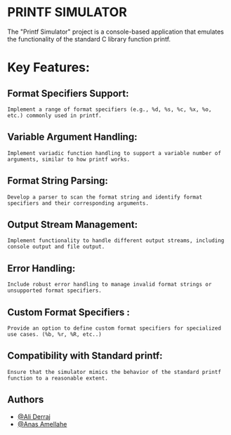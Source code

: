 
# PRINTF SIMULATOR

The "Printf Simulator" project is a console-based application that emulates the functionality of the standard C library function printf.

# Key Features:

##   Format Specifiers Support:
    Implement a range of format specifiers (e.g., %d, %s, %c, %x, %o, etc.) commonly used in printf.

##    Variable Argument Handling: 
    Implement variadic function handling to support a variable number of arguments, similar to how printf works.

##   Format String Parsing:
    Develop a parser to scan the format string and identify format specifiers and their corresponding arguments.

##   Output Stream Management: 
    Implement functionality to handle different output streams, including console output and file output.

##    Error Handling: 
    Include robust error handling to manage invalid format strings or unsupported format specifiers.

##    Custom Format Specifiers : 
    Provide an option to define custom format specifiers for specialized use cases. (%b, %r, %R, etc..)

##    Compatibility with Standard printf: 
    Ensure that the simulator mimics the behavior of the standard printf function to a reasonable extent.



## Authors

- [@Ali Derraj](https://github.com/Ali-Bello)
- [@Anas Amellahe](https://github.com/anasamellahe)

